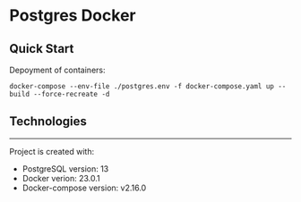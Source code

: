 # Postgres Docker

## Quick Start

Depoyment of containers:
~~~
docker-compose --env-file ./postgres.env -f docker-compose.yaml up --build --force-recreate -d
~~~

## Technologies
---
Project is created with:
* PostgreSQL version: 13
* Docker verion: 23.0.1
* Docker-compose version: v2.16.0
